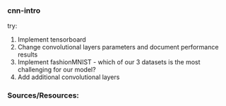 ### cnn-intro

try:
1. Implement tensorboard
2. Change convolutional layers parameters and document performance results
3. Implement fashionMNIST - which of our 3 datasets is the most challenging for our model?
4. Add additional convolutional layers

### Sources/Resources:
